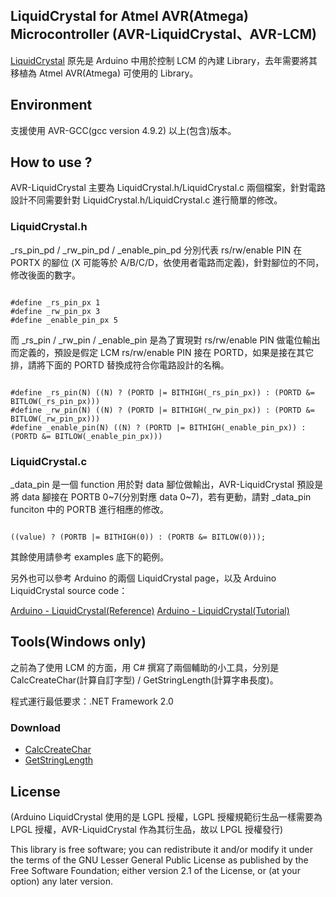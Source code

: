 ## LiquidCrystal for Atmel AVR(Atmega) Microcontroller (AVR-LiquidCrystal、AVR-LCM) ##

[LiquidCrystal](https://github.com/arduino/Arduino/tree/master/libraries/LiquidCrystal) 原先是 Arduino 中用於控制 LCM 的內建 Library，去年需要將其移植為 Atmel AVR(Atmega) 可使用的 Library。

## Environment ##

支援使用 AVR-GCC(gcc version 4.9.2) 以上(包含)版本。

## How to use ? ##

AVR-LiquidCrystal 主要為 LiquidCrystal.h/LiquidCrystal.c 兩個檔案，針對電路設計不同需要針對 LiquidCrystal.h/LiquidCrystal.c 進行簡單的修改。

### LiquidCrystal.h ###

\_rs\_pin\_pd / \_rw\_pin\_pd / \_enable\_pin\_pd 分別代表 rs/rw/enable PIN 在 PORTX 的腳位 (X 可能等於 A/B/C/D，依使用者電路而定義)，針對腳位的不同，修改後面的數字。

```

#define _rs_pin_px 1
#define _rw_pin_px 3
#define _enable_pin_px 5

```

而 \_rs\_pin / \_rw\_pin / \_enable\_pin 是為了實現對 rs/rw/enable PIN 做電位輸出而定義的，預設是假定 LCM rs/rw/enable PIN 接在 PORTD，如果是接在其它排，請將下面的 PORTD 替換成符合你電路設計的名稱。

```

#define _rs_pin(N) ((N) ? (PORTD |= BITHIGH(_rs_pin_px)) : (PORTD &= BITLOW(_rs_pin_px)))
#define _rw_pin(N) ((N) ? (PORTD |= BITHIGH(_rw_pin_px)) : (PORTD &= BITLOW(_rw_pin_px)))
#define _enable_pin(N) ((N) ? (PORTD |= BITHIGH(_enable_pin_px)) : (PORTD &= BITLOW(_enable_pin_px)))

```

### LiquidCrystal.c ###

_data_pin 是一個 function 用於對 data 腳位做輸出，AVR-LiquidCrystal 預設是將 data 腳接在 PORTB 0~7(分別對應 data 0~7)，若有更動，請對 \_data\_pin funciton 中的 PORTB 進行相應的修改。

```

((value) ? (PORTB |= BITHIGH(0)) : (PORTB &= BITLOW(0)));

```

其餘使用請參考 examples 底下的範例。

另外也可以參考 Arduino 的兩個 LiquidCrystal page，以及 Arduino LiquidCrystal source code：

[Arduino - LiquidCrystal(Reference)](http://www.arduino.cc/en/Reference/LiquidCrystal)
[Arduino - LiquidCrystal(Tutorial)](http://www.arduino.cc/en/Tutorial/LiquidCrystal)

## Tools(Windows only) ##

之前為了使用 LCM 的方面，用 C# 撰寫了兩個輔助的小工具，分別是 CalcCreateChar(計算自訂字型) / GetStringLength(計算字串長度)。

程式運行最低要求：.NET Framework 2.0

### Download ###

+ [CalcCreateChar](https://github.com/iwdmb/AVR-LiquidCrystal/releases/download/0.0.1/CalcCreateChar.zip)
+ [GetStringLength](https://github.com/iwdmb/AVR-LiquidCrystal/releases/download/0.0.1/GetStringLength.zip)

## License ##

(Arduino LiquidCrystal 使用的是 LGPL 授權，LGPL 授權規範衍生品一樣需要為 LPGL 授權，AVR-LiquidCrystal 作為其衍生品，故以 LPGL 授權發行)

This library is free software; you can redistribute it and/or modify it under the terms of the GNU Lesser General Public License as published by the Free Software Foundation; either version 2.1 of the License, or (at your option) any later version.
